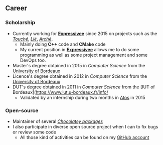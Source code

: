 ## Career

### Scholarship

- Currently working for [**Expressivee**](https://www.expressivee.com/) since 2015 on projects such as the [*Touché*](https://www.expressivee.com/1-touche), [*Lié*](https://www.expressivee.com/4-lie), [*Arché*](https://www.expressivee.com/21-arche-collection).
  - Mainly doing **C++** code and **CMake** code
  - My current position in [**Expressivee**](https://www.expressivee.com/) allows me to do some programming as well as some project management and some DevOps too.
- Master's degree obtained in 2015 in *Computer Science* from the [University of Bordeaux](https://www.u-bordeaux.fr/)
- Licence's degree obtained in 2012 in *Computer Science* from the [University of Bordeaux](https://www.u-bordeaux.fr/)
- DUT's degree obtained in 2011 in *Computer Science* from the [IUT of Bordeaux](https://www.iut.u-bordeaux.fr/info/
  - Validated by an internship during two months in [Atos](https://atos.net/fr/) in 2015

### Open-source

- Maintainer of several [*Chocolatey packages*](https://chocolatey.org/profiles/Xav83)
- I also participate in diverse open source project when I can to fix bugs or review some code
  - All those kind of activities can be found on my [GitHub account](https://github.com/Xav83)

